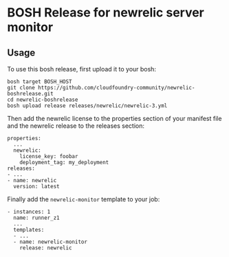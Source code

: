 # BOSH Release for newrelic server monitor

## Usage

To use this bosh release, first upload it to your bosh:

```
bosh target BOSH_HOST
git clone https://github.com/cloudfoundry-community/newrelic-boshrelease.git
cd newrelic-boshrelease
bosh upload release releases/newrelic/newrelic-3.yml
```

Then add the newrelic license to the properties section of your manifest file and the newrelic release to the releases section:

```
properties:
  ...
  newrelic:
    license_key: foobar
    deployment_tag: my_deployment
releases:
- ...
- name: newrelic
  version: latest
```

Finally add the `newrelic-monitor` template to your job:

```
- instances: 1
  name: runner_z1
  ...
  templates:
  - ...
  - name: newrelic-monitor
    release: newrelic
```
